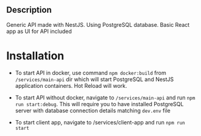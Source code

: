 ## Description

Generic API made with NestJS. Using PostgreSQL database.
Basic React app as UI for API included

# Installation

- To start API in docker, use command `npm docker:build` from `/services/main-api` dir which will start PostgreSQL and NestJS application containers.
  Hot Reload will work.

- To start API without docker, navigate to `/services/main-api` and run `npm run start:debug`. This will require you to have installed PostgreSQL server
  with database connection details matching `dev.env` file

- To start client app, navigate to /services/client-app and run `npm run start`
